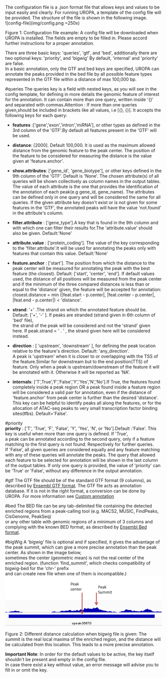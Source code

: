 The configuration file is a .json format file that allows keys and values to be input easily and clearly. 
For running UROPA, a template of the config file will be provided. The structure of the file is shown in the following image.    
![config-file](img/config.png =250x)

Figure 1: Configuration file example: A config file will be downloaded when UROPA is installed. The fields are empty to be filled in. Please accord further instructions for a proper annotation.   

There are three basic keys: 'queries', 'gtf', and 'bed', additionally there are two optional keys: 'priority', and 'bigwig'
By default, 'internal' and 'priority' are false.  
In a basic annotation, only the GTF and bed keys are specified, UROPA can annotate the peaks provided in the bed file by all possible feature types represented in the GTF file within a distance of max 100,000 bp. 

#queries 
The queries key is a field with nested keys, as you will see in the config template, for defining in more details the genomic feature of interest for the annotation. It can contain more than one query, written inside '{}' and separated with commas.Attention : If more than one queries given,should be included in brackets like all values, i.e [{}, {}].
It accepts the following keys for each query:

+ **features** :['gene','exon','intron','miRNA'], or other types as defined in the 3rd column  of the 'GTF'.By default all features present in the 'GTF' will be used. 

+ **distance**: [2000]. Default 100,000. It is used as the maximum allowed distance from the genomic feature to the peak center. The position of the feature to be considered for measuring the distance is the value given at 'feature.anchor'.             

+ **show.attributes**: ['gene_id', 'gene_biotype'], or other keys defined in the 9th column of the 'GTF'. Default is 'None'. The chosen attribute(s) of all queries will be shown collectively as column names in the output tables. The value of each attribute is the one that provides the identification of the annotation of each peak(e.g gene_id, gene_name). The attributes can be defined only in one query and will be considered the same for all queries. If the given attribute key doesn't exist or is not given for some features in the 'GTF', the annotated peaks will have the value 'not.found' in the attribute's column.

+ **filter.attribute** : ['gene_type'].A key that is found in the 9th column and with which one can filter their results for.The 'attribute.value' should also be given. Default:'None'

+ **attribute.value** : ['protein_coding']. The value of the key corresponding to the 'filter.attribute'.It will be used for annotating the peaks only with features that contain this value. Default:'None'

+ **feature.anchor** : ['start']. The position from which the distance to the peak center will be measured for annotating the peak with the best feature (the closest). Default:  ['start', 'center', 'end']. If default values used, the distance of all positions will be measured from the peak center and if the minimum of the three compared distances is less than or equal to the 'distance' given, the feature will be accepted for annotation: closest.distance = min (|feat.start - p.center|, |feat.center - p.center|, |feat.end - p.center|)   < 'distance'. 

+ **strand**: '+' .The strand on which the annotated feature should be. Default: ['+', '-' ]. If peaks are stranded (strand given in 6th column of 'bed' file),       
the strand of the peak will be considered and not the 'strand' given here. If peak.strand = ' . ' , the strand given here will be considered instead.                        

+ **direction** : [ 'upstream', 'downstream' ], for defining the peak location relative to the feature's direction. Default: 'any_direction'.                
A peak is 'upstream' when it is closer to or overlapping with the TSS of the feature.Similar for downstream but to the end position(TTS) of feature. Only when a peak is upstream/downstream of the feature it will be annotated with it. Otherwise it will be reported as 'NA'.              

+ **internals**: ['T',True','F','False','Y','Yes','N','No'].If True, the features found completely inside a peak region OR a peak found inside a feature region will be considered a valid pair for annotation, even if  the distance of 'feature.anchor' from peak center is further than the desired 'distance'. This key can be helpful to identify peaks all along the features, or for the allocation of ATAC-seq peaks to very small transcription factor binding sites(tfbs). Default='False'.


#priority    
**priority** : ['T', 'True', 'F', 'False', 'Y', 'Yes', 'N', or 'No'].Default :'False'. This key is useful when more than one query is defined. If 'True',              
a peak can be annotated according to the second query, only if a feature matching to the first query is not found. Respectively for further queries.               
If 'False', all given queries are considered equally and any feature matching with any of these queries will annotate the peaks. The query that allowed each feature to be selected for annotation will be shown in the last column of the output tables. If only one query is provided, the value of 'priority' can be 'True' or 'False', without any difference in the output annotation.

#gtf 
The GTF file should be of the standard GTF format (9 columns), as described by [Ensembl GTF format](http://www.ensembl.org/info/website/upload/gff.html>). 
The GTF file acts as annotation database. If it is not in the right format, a conversion can be done by UROPA. For more information see [Custom annotation](custom.md)

#bed
The BED file can be any tab-delimited file containing the detected enriched regions from a peak-calling tool (e.g. MACS2, MUSIC, FindPeaks, CisGenome, PeakSeq)             
or any other table with genomic regions of a minimum of 3 columns and complying with the known BED format, as described by [Ensembl Bed format](http://www.ensembl.org/info/website/upload/bed.html).

#bigWig 
A 'bigwig' file is optional and if specified, it gives the advantage of the peak summit, which can give a more precise annotation than the peak center. As shown in the image below,             
sometimes the center (geometric mean) is not the real center of the enriched region. (function 'find_summit', which checks compatibility of bigwig-bed for the 'chr-' prefix             
and can create new file when one of them is incompatible.)          
![summit](img/summit.png)

Figure 2: Different distance calculation when bigwig file is given: The summit is the real local maxima of the enriched region, and the distance will be calculated from this location. This leads to a more precise annotation.

**Important Note**: In order for the default values to be active, the key itself shouldn't be present and empty in the config file.                  
In case there exist a key without value, an error message will advise you to fill in or omit the key.  